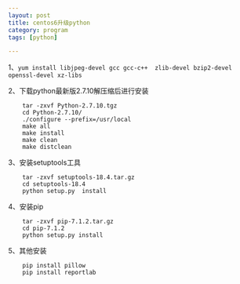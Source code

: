 ```yaml
---
layout: post  
title: centos6升级python  
category: program  
tags: [python]  

---
```


1、`yum install libjpeg-devel gcc gcc-c++  zlib-devel bzip2-devel openssl-devel xz-libs`

2、下载python最新版2.7.10解压缩后进行安装

```
	tar -zxvf Python-2.7.10.tgz
	cd Python-2.7.10/
	./configure --prefix=/usr/local
	make all
  	make install
    make clean
    make distclean

```

3、安装setuptools工具

```
	tar -zxvf setuptools-18.4.tar.gz
 	cd setuptools-18.4
	python setup.py  install
```

4、安装pip

```
	tar -zxvf pip-7.1.2.tar.gz
	cd pip-7.1.2
	python setup.py install
```

5、其他安装

```
	pip install pillow
	pip install reportlab
```